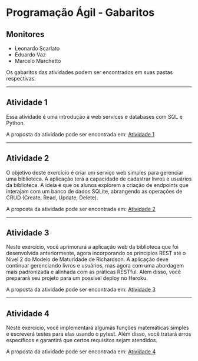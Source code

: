# Programação Ágil - Gabaritos

## Monitores
- Leonardo Scarlato
- Eduardo Vaz
- Marcelo Marchetto

Os gabaritos das atividades podem ser encontrados em suas pastas respectivas.

---
## Atividade 1
Essa atividade é uma introdução à web services e databases com SQL e Python.

A proposta da atividade pode ser encontrada em:
[Atividade 1](https://github.com/Tiagoeem/Projagil_2023)

---
## Atividade 2
O objetivo deste exercício é criar um serviço web simples para gerenciar uma biblioteca. A aplicação terá a capacidade de cadastrar livros e usuários da biblioteca. A ideia é que os alunos explorem a criação de endpoints que interajam com um banco de dados SQLite, abrangendo as operações de CRUD (Create, Read, Update, Delete).

A proposta da atividade pode ser encontrada em:
[Atividade 2](https://github.com/Tiagoeem/projagil-2023-2-sem2)

---
## Atividade 3
Neste exercício, você aprimorará a aplicação web da biblioteca que foi desenvolvida anteriormente, agora incorporando os princípios REST até o Nível 2 do Modelo de Maturidade de Richardson. A aplicação deve continuar gerenciando livros e usuários, mas agora com uma abordagem mais padronizada e alinhada com as práticas RESTful. Além disso, você preparará seu projeto para um possível deploy no Heroku.

A proposta da atividade pode ser encontrada em:
[Atividade 3](https://github.com/Tiagoeem/flask-rest-sqlite-projagil2023)

---
## Atividade 4
Neste exercício, você implementará algumas funções matemáticas simples e escreverá testes para elas usando o pytest. Além disso, você tratará erros específicos e garantirá que certos requisitos sejam atendidos.

A proposta da atividade pode ser encontrada em:
[Atividade 4](https://github.com/Tiagoeem/pytest_aps4_bcc_2023_2)
